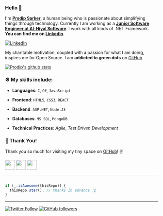 ### Hello :wave:

I'm **[Prodip Sarker](https://www.linkedin.com/in/prodip2416/)**, a human being who is passionate about simplifying things through technology.
Currently I am working as a **[Junior Software Engineer at Al-Hiyal Software](http://www.alhiyal.com/)**. I work with all kinds of .NET Framework. **You can find me on [LinkedIn](https://www.linkedin.com/in/prodip2416/)**.

 [![LinkedIn](https://img.shields.io/static/v1.svg?label=LinkedIn&message=@prodip2416&logo=linkedin&style=flat&color=blue)](https://www.linkedin.com/in/prodip2416/)

My charitable motivation, coupled with a passion for what I am doing, inspires me for Open Source. 
I am **addicted to green dots** on [GitHub](https://github.com/Prodip2416?tab=repositories).

[![Prodip's github stats](https://github-readme-stats.vercel.app/api?username=prodip2416&show_icons=true)](https://github.com/Prodip2416)

### :gear: My skills include:

- **Languages**: `C`, `C#`, `JavaScript`

- **Frontend**: `HTML5`, `CSS3`, `REACT`

- **Backend**: `ASP.NET`, `Node.JS`

- **Databases**: `MS SQL`, `MongoDB`

- **Technical Practices**: *Agile*, *Test Driven Development*
		

### :hugs: Thank You!

Thank you so much for visiting my tiny space on [GitHub](https://github.com/Prodip2416)! :v:

<a href="https://twitter.com/Prodip_diu"><img src="https://raw.githubusercontent.com/vinitshahdeo/Water-Monitoring-System/master/assets/twitter.png" width="32px" height="32px"></a> <a href="https://www.facebook.com/aushomapto.prodip"><img src="https://raw.githubusercontent.com/vinitshahdeo/Water-Monitoring-System/master/assets/facebook.png" width="32px" height="32px"></a> <a href="https://www.linkedin.com/in/prodip2416/"><img src="https://raw.githubusercontent.com/vinitshahdeo/Water-Monitoring-System/master/assets/linkedin.png" width="32px" height="32px"></a>


----
```javascript

if (_.isAwesome(thisRepo)) {
  thisRepo.star(); // thanks in advance :p
}

```
----

[![Twitter Follow](https://img.shields.io/twitter/follow/Vinit_Shahdeo?style=social)](https://twitter.com/Prodip_diu) [![GitHub followers](https://img.shields.io/github/followers/prodip2416.svg?label=Follow%20@prodip2416&style=social)](https://github.com/Prodip2416)


